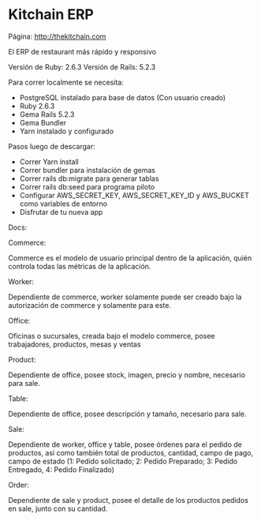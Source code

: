 # Kitchain ERP

Página: http://thekitchain.com

El ERP de restaurant más rápido y responsivo

Versión de Ruby: 2.6.3
Versión de Rails: 5.2.3

Para correr localmente se necesita:

- PostgreSQL instalado para base de datos (Con usuario creado)
- Ruby 2.6.3
- Gema Rails 5.2.3
- Gema Bundler
- Yarn instalado y configurado

Pasos luego de descargar:

- Correr Yarn install
- Correr bundler para instalación de gemas
- Correr rails db:migrate para generar tablas
- Correr rails db:seed para programa piloto
- Configurar AWS_SECRET_KEY, AWS_SECRET_KEY_ID y AWS_BUCKET como variables de entorno
- Disfrutar de tu nueva app

Docs:

Commerce:

Commerce es el modelo de usuario principal dentro de la aplicación, quién controla
todas las métricas de la aplicación.

Worker:

Dependiente de commerce, worker solamente puede ser creado bajo la autorización
de commerce y solamente para este.

Office: 

Oficinas o sucursales, creada bajo el modelo commerce, posee trabajadores, productos, mesas y ventas

Product:

Dependiente de office, posee stock, imagen, precio y nombre, necesario para sale.

Table:

Dependiente de office, posee descripción y tamaño, necesario para sale.

Sale:

Dependiente de worker, office y table, posee órdenes para el pedido de productos,
así como también total de productos, cantidad, campo de pago, campo de estado (1: Pedido solicitado; 2: Pedido Preparado; 3: Pedido Entregado,
4: Pedido Finalizado)

Order: 

Dependiente de sale y product, posee el detalle de los productos pedidos en sale, junto con su cantidad.



